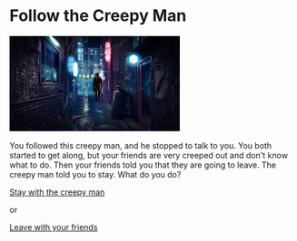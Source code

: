 # Follow the Creepy Man

![](Alley.jpg)

You followed this creepy man, and he stopped to talk to you. You both started to get along, but your friends are very creeped out and don't know what to do. Then your friends told you that they are going to leave. The creepy man told you to stay. What do you do?

[Stay with the creepy man](enter-slaughter-house.md) 

or

[Leave with your friends](hit-by-a-wrecking-ball.md)
